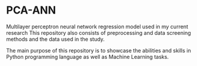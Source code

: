 # PCA-ANN
Multilayer perceptron neural network regression model used in my current research
This repository also consists of preprocessing and data screening methods and the data used in the study.

The main purpose of this repository is to showcase the abilities and skills in Python programming language as well as Machine Learning tasks.
